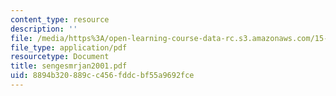 ```yaml
---
content_type: resource
description: ''
file: /media/https%3A/open-learning-course-data-rc.s3.amazonaws.com/15-974-leadership-lab-spring-2003/8894b320889cc456fddcbf55a9692fce_sengesmrjan2001.pdf
file_type: application/pdf
resourcetype: Document
title: sengesmrjan2001.pdf
uid: 8894b320-889c-c456-fddc-bf55a9692fce
---
```

